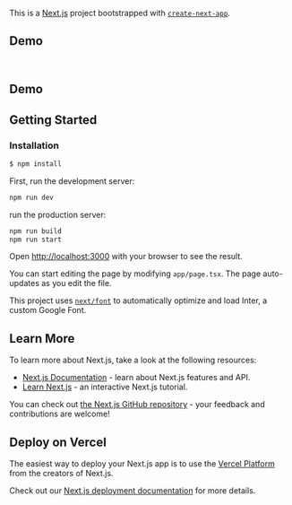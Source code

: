 This is a [Next.js](https://nextjs.org/) project bootstrapped with [`create-next-app`](https://github.com/vercel/next.js/tree/canary/packages/create-next-app).

## Demo

<p>
   <a aria-label="Book" href="https://book-five-lyart.vercel.app/">
    <img alt="" src="https://img.shields.io/badge/Book-blue.svg?style=for-the-badge&logo=vercel&labelColor=000000&logoWidth=20">
  </a>
</p>

<p>
   <a aria-label="Ornn Finance" href="https://ornn-finance.netlify.app/">
    <img alt="" src="https://img.shields.io/badge/Ornn%20Finance-palevioletred.svg?style=for-the-badge&logo=vercel&labelColor=000000&logoWidth=20">
  </a>
</p>

## Demo

## Getting Started

### Installation

```bash
$ npm install
```

First, run the development server:

```bash
npm run dev
```

run the production server:

```bash
npm run build
npm run start
```

Open [http://localhost:3000](http://localhost:3000) with your browser to see the result.

You can start editing the page by modifying `app/page.tsx`. The page auto-updates as you edit the file.

This project uses [`next/font`](https://nextjs.org/docs/basic-features/font-optimization) to automatically optimize and load Inter, a custom Google Font.

## Learn More

To learn more about Next.js, take a look at the following resources:

- [Next.js Documentation](https://nextjs.org/docs) - learn about Next.js features and API.
- [Learn Next.js](https://nextjs.org/learn) - an interactive Next.js tutorial.

You can check out [the Next.js GitHub repository](https://github.com/vercel/next.js/) - your feedback and contributions are welcome!

## Deploy on Vercel

The easiest way to deploy your Next.js app is to use the [Vercel Platform](https://vercel.com/new?utm_medium=default-template&filter=next.js&utm_source=create-next-app&utm_campaign=create-next-app-readme) from the creators of Next.js.

Check out our [Next.js deployment documentation](https://nextjs.org/docs/deployment) for more details.
